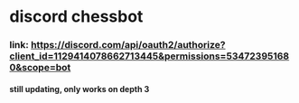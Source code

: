 # discord chessbot
### link: https://discord.com/api/oauth2/authorize?client_id=1129414078662713445&permissions=534723951680&scope=bot
#### still updating, only works on depth 3
